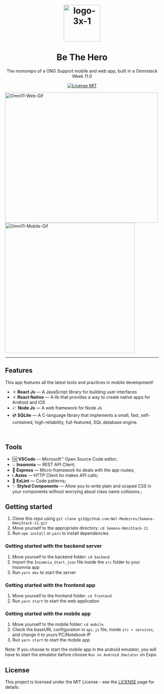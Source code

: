 <h1 align="center">
<br>
  <img src="https://i.ibb.co/K7WbNDK/logo-3x-1.png" alt="logo-3x-1" width="120">
<br>
<br>
Be The Hero
</h1>

<p align="center">The monorepo of a ONG Support mobile and web app, built in a Omnistack Week 11.0</p>

<p align="center">
  <a href="https://opensource.org/licenses/MIT">
    <img src="https://img.shields.io/badge/License-MIT-blue.svg" alt="License MIT">
  </a>
</p>

<div>
  <img src="https://i.ibb.co/NFCw4XY/Omni11-Web-Gif.gif" alt="Omni11-Web-Gif" height="425" width="500">
  <img src="https://i.ibb.co/tcLN0qz/Omni11-Mobile-Gif.gif" alt="Omni11-Mobile-Gif" height="425">
</div>

<hr />

## Features

This app features all the latest tools and practices in mobile development!

- ⚛️ **React Js** — A JavaScript library for building user interfaces
- ⚛️ **React Native** — A lib that provides a way to create native apps for Android and iOS
- 💹 **Node Js** — A web framework for Node Js
- 💿 **SQLite** — A C-language library that implements a small, fast, self-contained, high-reliability, full-featured, SQL database engine.
<br>

## Tools

- 🆚 **VSCode** — Microsoft™ Open Source Code editor;
- 💡 **Insomnia** — REST API Client;
- 🔀 **Express** — Micro-framework ho deals with the app routes;
- 📞 **Axios** — HTTP Client ho makes API calls;
- 📐 **EsLint** — Code patterns;
- ✨ **Styled Components** — Allow you to write plain and scoped CSS in your components without worrying about class name collisions.;


## Getting started

1. Clone this repo using `git clone git@github.com:Nel-Medeiros/Semana-OmniStack-11.git`
2. Move yourself to the appropriate directory: `cd Semana-OmniStack-11`<br />
3. Run `npm install` or `yarn` to install dependencies<br />


### Getting started with the backend server

1. Move yourself to the backend folder: `cd backend`
2. Import the `Insomnia_Start.json` file inside the `src` folder to your Insomnia app
3. Run `yarn dev` to start the server

### Getting started with the frontend app

1. Move yourself to the frontend folder: `cd frontend`
2. Run `yarn start` to start the web application

### Getting started with the mobile app

1. Move yourself to the mobile folder: `cd mobile`
2. Check the <bold>baseURL</bold> configuration in `api.js` file, inside `src > services`, and change it to yours PC/Notebook IP 
2. Run `yarn start` to start the mobile app

Note: If you choose to start the mobile app in the android emulator, you will have to start the emulator before choose `Run on Android Emulator` on Expo.


## License

This project is licensed under the MIT License - see the [LICENSE](https://opensource.org/licenses/MIT) page for details.
